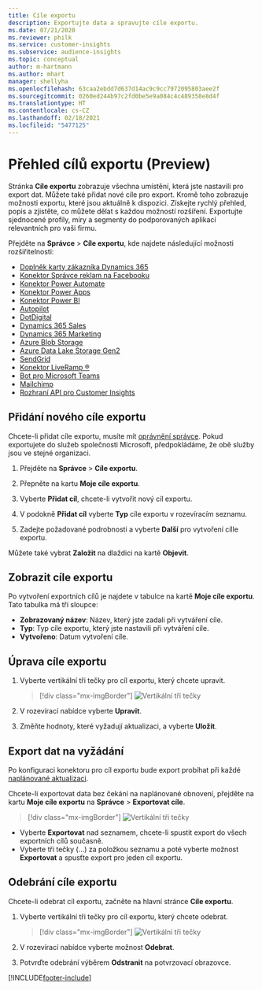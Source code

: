```yaml
---
title: Cíle exportu
description: Exportujte data a spravujte cíle exportu.
ms.date: 07/21/2020
ms.reviewer: philk
ms.service: customer-insights
ms.subservice: audience-insights
ms.topic: conceptual
author: m-hartmann
ms.author: mhart
manager: shellyha
ms.openlocfilehash: 63caa2ebdd7d637d14ac9c9cc7972095803aee2f
ms.sourcegitcommit: 0260ed244b97c2fd0be5e9a084c4c489358e8d4f
ms.translationtype: HT
ms.contentlocale: cs-CZ
ms.lasthandoff: 02/18/2021
ms.locfileid: "5477125"
---
```

# <a name="export-destinations-preview-overview"></a>Přehled cílů exportu (Preview)

Stránka **Cíle exportu** zobrazuje všechna umístění, která jste nastavili pro export dat. Můžete také přidat nové cíle pro export. Kromě toho zobrazuje možnosti exportu, které jsou aktuálně k dispozici. Získejte rychlý přehled, popis a zjistěte, co můžete dělat s každou možností rozšíření. Exportujte sjednocené profily, míry a segmenty do podporovaných aplikací relevantních pro vaši firmu.

Přejděte na **Správce** > **Cíle exportu**, kde najdete následující možnosti rozšiřitelnosti:

- [Doplněk karty zákazníka Dynamics 365](customer-card-add-in.md)
- [Konektor Správce reklam na Facebooku](export-facebook.md)
- [Konektor Power Automate](export-power-automate.md)
- [Konektor Power Apps](export-power-apps.md)
- [Konektor Power BI](export-power-bi.md)
- [Autopilot](export-autopilot.md)
- [DotDigital](export-dotdigital.md)
- [Dynamics 365 Sales](export-dynamics365-sales.md)
- [Dynamics 365 Marketing](export-dynamics365-marketing.md)
- [Azure Blob Storage](export-azure-blob-storage.md)
- [Azure Data Lake Storage Gen2](export-azure-data-lake-storage-gen2.md)
- [SendGrid](export-sendgrid.md)
- [Konektor LiveRamp &reg;](export-liveramp.md)
- [Bot pro Microsoft Teams](export-teams-bot.md)
- [Mailchimp](export-mailchimp.md)
- [Rozhraní API pro Customer Insights](apis.md)

## <a name="add-a-new-export-destination"></a>Přidání nového cíle exportu

Chcete-li přidat cíle exportu, musíte mít [oprávnění správce](permissions.md). Pokud exportujete do služeb společnosti Microsoft, předpokládáme, že obě služby jsou ve stejné organizaci.

1. Přejděte na **Správce** > **Cíle exportu**.

1. Přepněte na kartu **Moje cíle exportu**.

1. Vyberte **Přidat cíl**, chcete-li vytvořit nový cíl exportu.

1. V podokně **Přidat cíl** vyberte **Typ** cíle exportu v rozevíracím seznamu.

1. Zadejte požadované podrobnosti a vyberte **Další** pro vytvoření cílle exportu.

Můžete také vybrat **Založit** na dlaždici na kartě **Objevit**.

## <a name="view-export-destinations"></a>Zobrazit cíle exportu

Po vytvoření exportních cílů je najdete v tabulce na kartě **Moje cíle exportu**. Tato tabulka má tři sloupce:

- **Zobrazovaný název**: Název, který jste zadali při vytváření cíle.
- **Typ**: Typ cíle exportu, který jste nastavili při vytváření cíle.
- **Vytvořeno**: Datum vytvoření cíle.

## <a name="edit-an-export-destination"></a>Úprava cíle exportu

1. Vyberte vertikální tři tečky pro cíl exportu, který chcete upravit.

   > [!div class="mx-imgBorder"]
   > ![Vertikální tři tečky](media/export-destinations-page-ellipsis.png "Vertikální tři tečky")

1. V rozevírací nabídce vyberte **Upravit**.

1. Změňte hodnoty, které vyžadují aktualizaci, a vyberte **Uložit**.

## <a name="export-data-on-demand"></a>Export dat na vyžádání

Po konfiguraci konektoru pro cíl exportu bude export probíhat při každé [naplánované aktualizaci](system.md#schedule-tab).

Chcete-li exportovat data bez čekání na naplánované obnovení, přejděte na kartu **Moje cíle exportu** na **Správce** > **Exportovat cíle**.

> [!div class="mx-imgBorder"]
> ![Vertikální tři tečky](media/export-destinations-page-ellipsis.png "Vertikální tři tečky")

- Vyberte **Exportovat** nad seznamem, chcete-li spustit export do všech exportních cílů současně.
- Vyberte tři tečky (...) za položkou seznamu a poté vyberte možnost **Exportovat** a spusťte export pro jeden cíl exportu.

## <a name="remove-an-export-destination"></a>Odebrání cíle exportu

Chcete-li odebrat cíl exportu, začněte na hlavní stránce **Cíle exportu**.

1. Vyberte vertikální tři tečky pro cíl exportu, který chcete odebrat.

   > [!div class="mx-imgBorder"]
   > ![Vertikální tři tečky](media/export-destinations-page-ellipsis.png "Vertikální tři tečky")

2. V rozevírací nabídce vyberte možnost **Odebrat**.

3. Potvrďte odebrání výběrem **Odstranit** na potvrzovací obrazovce.


[!INCLUDE[footer-include](../includes/footer-banner.md)]